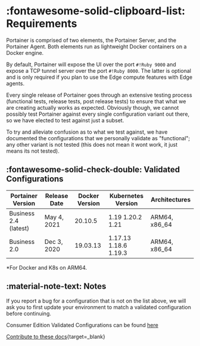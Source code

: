 # :fontawesome-solid-clipboard-list: Requirements
Portainer is comprised of two elements, the Portainer Server, and the Portainer Agent. Both elements run as lightweight Docker containers on a Docker engine.

By default, Portainer will expose the UI over the port `#!Ruby 9000` and expose a TCP tunnel server over the port `#!Ruby 8000`. The latter is optional and is only required if you plan to use the Edge compute features with Edge agents.


Every single release of Portainer goes through an extensive testing process (functional tests, release tests, post release tests) to ensure that what we are creating actually works as expected. Obviously though, we cannot possibly test Portainer against every single configuration variant out there, so we have elected to test against just a subset.

To try and alleviate confusion as to what we test against, we have documented the configurations that we personally validate as "functional"; any other variant is not tested (this does not mean it wont work, it just means its not tested). 

## :fontawesome-solid-check-double: Validated Configurations

| Portainer Version     | Release Date | Docker Version | Kubernetes Version    | Architectures |
|-----------------------|--------------|----------------|-----------------------|---------------|
| Business 2.4 (latest) | May 4, 2021  | 20.10.5      | 1.19 1.20.2 1.21 | ARM64, x86_64 |
| Business 2.0 | Dec 3, 2020  | 19.03.13       | 1.17.13 1.18.6 1.19.3 | ARM64, x86_64 |

*For Docker and K8s on ARM64.

## :material-note-text: Notes

If you report a bug for a configuration that is not on the list above, we will ask you to first update your environment to match a validated configuration before continuing.

Consumer Edition Validated Configurations can be found [here](https://documentation.portainer.io/v2.0/deploy/requirements/)

[Contribute to these docs](https://github.com/portainer/portainer-docs/blob/master/contributing.md){target=_blank}
